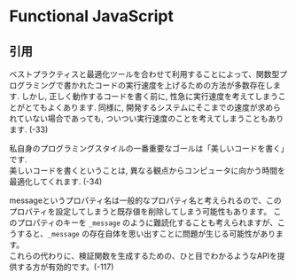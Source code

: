 # Functional JavaScript

## 引用

ベストプラクティスと最適化ツールを合わせて利用することによって、関数型プログラミングで書かれたコードの実行速度を上げるための方法が多数存在します. しかし, 正しく動作するコードを書く前に, 性急に実行速度を考えてしまうことがとてもよくあります. 同様に, 開発するシステムにそこまでの速度が求められていない場合であっても, ついつい実行速度のことを考えてしまうこともあります. (-33)  

私自身のプログラミングスタイルの一番重要なゴールは「美しいコードを書く」です.  
美しいコードを書くということは, 異なる観点からコンピュータに向かう時間を最適化してくれます. (-34)  

messageというプロパティ名は一般的なプロパティ名と考えられるので、このプロパティを設定してしまうと既存値を削除してしまう可能性もあります。
このプロパティのキーを `_message` のように難読化することも考えられますが、こうすると、`_message` の存在自体を思い出すことに問題が生じる可能性があります。  
これらの代わりに、検証関数を生成するための、ひと目でわかるようなAPIを提供する方が有効的です。(-117)  
